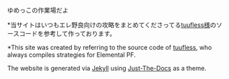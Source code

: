 ゆめっこの作業場だよ

*当サイトはいつもエレ野良向けの攻略をまとめてくださってる[tuufless様](https://github.com/Tuufless/FFXIV-Elemental-raid-macros)のソースコードを参考して作っております。

*This site was created by referring to the source code of [tuufless](https://github.com/Tuufless/FFXIV-Elemental-raid-macros), who always compiles strategies for Elemental PF.

The website is generated via [Jekyll](https://jekyllrb.com/) using [Just-The-Docs](https://just-the-docs.github.io/just-the-docs/)
as a theme.
